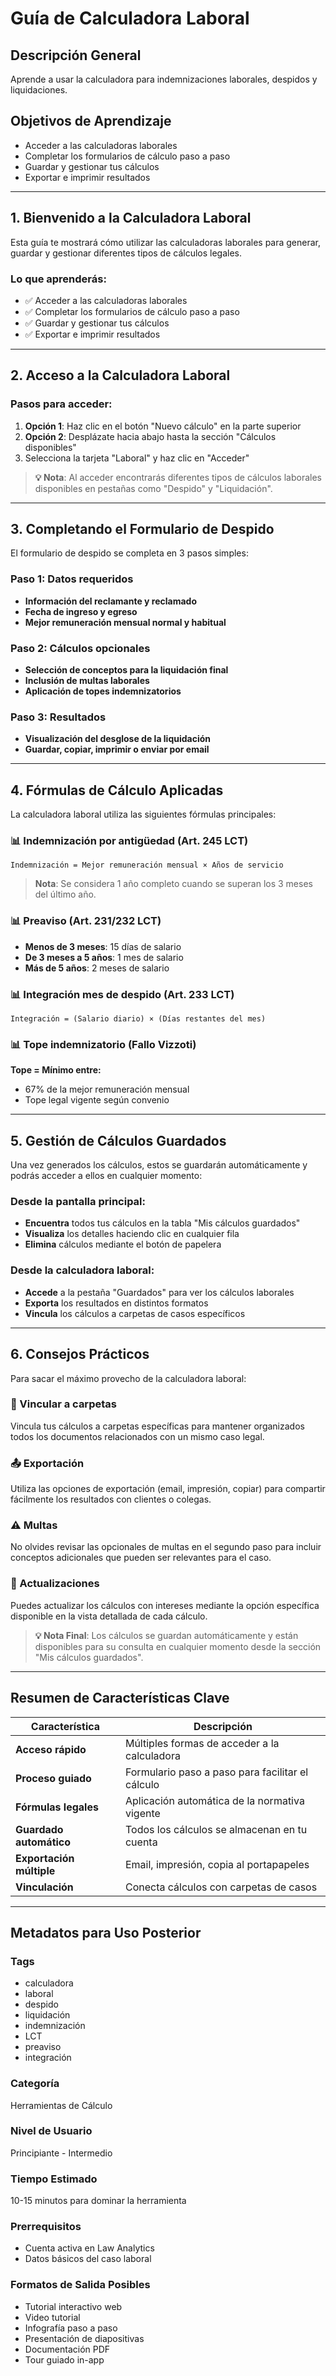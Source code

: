 # Guía de Calculadora Laboral

## Descripción General
Aprende a usar la calculadora para indemnizaciones laborales, despidos y liquidaciones.

## Objetivos de Aprendizaje
- Acceder a las calculadoras laborales
- Completar los formularios de cálculo paso a paso
- Guardar y gestionar tus cálculos
- Exportar e imprimir resultados

---

## 1. Bienvenido a la Calculadora Laboral

Esta guía te mostrará cómo utilizar las calculadoras laborales para generar, guardar y gestionar diferentes tipos de cálculos legales.

### Lo que aprenderás:
- ✅ Acceder a las calculadoras laborales
- ✅ Completar los formularios de cálculo paso a paso
- ✅ Guardar y gestionar tus cálculos
- ✅ Exportar e imprimir resultados

---

## 2. Acceso a la Calculadora Laboral

### Pasos para acceder:
1. **Opción 1**: Haz clic en el botón "Nuevo cálculo" en la parte superior
2. **Opción 2**: Desplázate hacia abajo hasta la sección "Cálculos disponibles"
3. Selecciona la tarjeta "Laboral" y haz clic en "Acceder"

> **💡 Nota**: Al acceder encontrarás diferentes tipos de cálculos laborales disponibles en pestañas como "Despido" y "Liquidación".

---

## 3. Completando el Formulario de Despido

El formulario de despido se completa en 3 pasos simples:

### Paso 1: Datos requeridos
- **Información del reclamante y reclamado**
- **Fecha de ingreso y egreso**
- **Mejor remuneración mensual normal y habitual**

### Paso 2: Cálculos opcionales
- **Selección de conceptos para la liquidación final**
- **Inclusión de multas laborales**
- **Aplicación de topes indemnizatorios**

### Paso 3: Resultados
- **Visualización del desglose de la liquidación**
- **Guardar, copiar, imprimir o enviar por email**

---

## 4. Fórmulas de Cálculo Aplicadas

La calculadora laboral utiliza las siguientes fórmulas principales:

### 📊 Indemnización por antigüedad (Art. 245 LCT)
```
Indemnización = Mejor remuneración mensual × Años de servicio
```
> **Nota**: Se considera 1 año completo cuando se superan los 3 meses del último año.

### 📊 Preaviso (Art. 231/232 LCT)
- **Menos de 3 meses**: 15 días de salario
- **De 3 meses a 5 años**: 1 mes de salario
- **Más de 5 años**: 2 meses de salario

### 📊 Integración mes de despido (Art. 233 LCT)
```
Integración = (Salario diario) × (Días restantes del mes)
```

### 📊 Tope indemnizatorio (Fallo Vizzoti)
**Tope = Mínimo entre:**
- 67% de la mejor remuneración mensual
- Tope legal vigente según convenio

---

## 5. Gestión de Cálculos Guardados

Una vez generados los cálculos, estos se guardarán automáticamente y podrás acceder a ellos en cualquier momento:

### Desde la pantalla principal:
- **Encuentra** todos tus cálculos en la tabla "Mis cálculos guardados"
- **Visualiza** los detalles haciendo clic en cualquier fila
- **Elimina** cálculos mediante el botón de papelera

### Desde la calculadora laboral:
- **Accede** a la pestaña "Guardados" para ver los cálculos laborales
- **Exporta** los resultados en distintos formatos
- **Vincula** los cálculos a carpetas de casos específicos

---

## 6. Consejos Prácticos

Para sacar el máximo provecho de la calculadora laboral:

### 🔗 Vincular a carpetas
Vincula tus cálculos a carpetas específicas para mantener organizados todos los documentos relacionados con un mismo caso legal.

### 📤 Exportación
Utiliza las opciones de exportación (email, impresión, copiar) para compartir fácilmente los resultados con clientes o colegas.

### ⚠️ Multas
No olvides revisar las opcionales de multas en el segundo paso para incluir conceptos adicionales que pueden ser relevantes para el caso.

### 🔄 Actualizaciones
Puedes actualizar los cálculos con intereses mediante la opción específica disponible en la vista detallada de cada cálculo.

> **💡 Nota Final**: Los cálculos se guardan automáticamente y están disponibles para su consulta en cualquier momento desde la sección "Mis cálculos guardados".

---

## Resumen de Características Clave

| Característica | Descripción |
|----------------|-------------|
| **Acceso rápido** | Múltiples formas de acceder a la calculadora |
| **Proceso guiado** | Formulario paso a paso para facilitar el cálculo |
| **Fórmulas legales** | Aplicación automática de la normativa vigente |
| **Guardado automático** | Todos los cálculos se almacenan en tu cuenta |
| **Exportación múltiple** | Email, impresión, copia al portapapeles |
| **Vinculación** | Conecta cálculos con carpetas de casos |

---

## Metadatos para Uso Posterior

### Tags
- calculadora
- laboral
- despido
- liquidación
- indemnización
- LCT
- preaviso
- integración

### Categoría
Herramientas de Cálculo

### Nivel de Usuario
Principiante - Intermedio

### Tiempo Estimado
10-15 minutos para dominar la herramienta

### Prerrequisitos
- Cuenta activa en Law Analytics
- Datos básicos del caso laboral

### Formatos de Salida Posibles
- Tutorial interactivo web
- Video tutorial
- Infografía paso a paso
- Presentación de diapositivas
- Documentación PDF
- Tour guiado in-app
